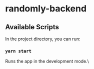 # randomly-backend

## Available Scripts

In the project directory, you can run:

### `yarn start`

Runs the app in the development mode.\
